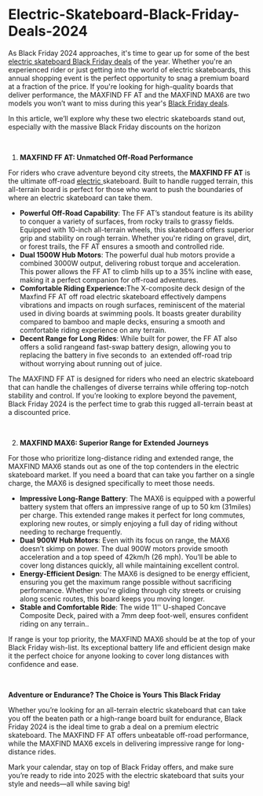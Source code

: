 # Electric-Skateboard-Black-Friday-Deals-2024

<p>As Black Friday 2024&nbsp;approaches, it's time to gear up for some of the best <a href="https://www.maxfind.com/collections/black-friday-sale"><u>electric skateboard Black Friday deals</u></a>&nbsp;of the year. Whether you're an experienced rider or just getting into the world of electric skateboards, this annual shopping event is the perfect opportunity to snag a premium board at a fraction of the price. If you're looking for high-quality boards that deliver performance, the MAXFIND FF AT&nbsp;and the MAXFIND MAX6&nbsp;are two models you won&rsquo;t want to miss during this year's <a href="https://www.maxfind.com/collections/black-friday-sale"><u>Black Friday deals</u></a>.</p>
<p>In this article, we&rsquo;ll explore why these two electric skateboards stand out, especially with the massive Black Friday discounts on the horizon</p>
<p>&nbsp;</p>
<ol>
<li><strong> M</strong><strong>AXFIND FF AT: Unmatched Off-Road Performance</strong></li>
</ol>
<p>For riders who crave adventure beyond city streets, the <strong>MAXFIND FF AT</strong>&nbsp;is the ultimate off-road <a href="https://www.maxfind.com"><u>electric </u></a>skateboard. Built to handle rugged terrain, this all-terrain board is perfect for those who want to push the boundaries of where an electric skateboard can take them.</p>
<ul>
<li><strong>Powerful Off-Road Capability</strong>: The FF AT&rsquo;s standout feature is its ability to conquer a variety of surfaces, from rocky trails to grassy fields. Equipped with 10-inch all-terrain wheels, this skateboard offers superior grip and stability on rough terrain. Whether you're riding on gravel, dirt, or forest trails, the FF AT ensures a smooth and controlled ride.</li>
<li><strong>Dual 1500W Hub Motors</strong>: The powerful dual hub motors provide a combined 3000W output, delivering robust torque and acceleration. This power allows the FF AT to climb hills up to a 35% incline with ease, making it a perfect companion for off-road adventures.</li>
<li><strong>C</strong><strong>omfortable Riding Experience</strong><strong>:</strong>The X-composite deck design of the Maxfind FF AT off road electric skateboard effectively dampens vibrations and impacts on rough surfaces, reminiscent of the material used in diving boards at swimming pools. It boasts greater durability compared to bamboo and maple decks, ensuring a smooth and comfortable riding experience on any terrain.</li>
<li><strong>Decent Range for Long Rides</strong>: While built for power, the FF AT also offers a solid rangeand fast-swap battery design, allowing you to replacing the battery in five seconds to &nbsp;an extended off-road trip without worrying about running out of juice.</li>
</ul>
<p>The MAXFIND FF AT&nbsp;is designed for riders who need an electric skateboard that can handle the challenges of diverse terrains while offering top-notch stability and control. If you&rsquo;re looking to explore beyond the pavement, Black Friday 2024 is the perfect time to grab this rugged all-terrain beast at a discounted price.</p>
<p>&nbsp;</p>
<ol start="2">
<li><strong> MAXFIND MAX6: Superior Range for Extended Journeys</strong></li>
</ol>
<p>For those who prioritize long-distance riding and extended range, the MAXFIND MAX6&nbsp;stands out as one of the top contenders in the electric skateboard market. If you need a board that can take you farther on a single charge, the MAX6 is designed specifically to meet those needs.</p>
<ul>
<li><strong>Impressive Long-Range Battery</strong>: The MAX6 is equipped with a powerful battery system that offers an impressive range of up to 50 km (31miles) per charge. This extended range makes it perfect for long commutes, exploring new routes, or simply enjoying a full day of riding without needing to recharge frequently.</li>
<li><strong>Dual </strong><strong>9</strong><strong>00W Hub Motors</strong>: Even with its focus on range, the MAX6 doesn&rsquo;t skimp on power. The dual 900W motors provide smooth acceleration and a top speed of 42km/h (26&nbsp;mph). You&rsquo;ll be able to cover long distances quickly, all while maintaining excellent control.</li>
<li><strong>Energy-Efficient Design</strong>: The MAX6 is designed to be energy efficient, ensuring you get the maximum range possible without sacrificing performance. Whether you're gliding through city streets or cruising along scenic routes, this board keeps you moving longer.</li>
<li><strong>Stable and Comfortable Ride</strong>: The wide 11'' U-shaped Concave Composite Deck, paired with a 7mm deep foot-well, ensures confident riding on any terrain..</li>
</ul>
<p>If range is your top priority, the MAXFIND MAX6&nbsp;should be at the top of your Black Friday wish-list. Its exceptional battery life and efficient design make it the perfect choice for anyone looking to cover long distances with confidence and ease.</p>
<p>&nbsp;</p>
<p><strong>Adventure or Endurance? The Choice is Yours This Black Friday</strong></p>
<p>Whether you&rsquo;re looking for an all-terrain electric skateboard that can take you off the beaten path or a high-range board built for endurance, Black Friday 2024 is the ideal time to grab a deal on a premium electric skateboard. The MAXFIND FF AT&nbsp;offers unbeatable off-road performance, while the MAXFIND MAX6&nbsp;excels in delivering impressive range for long-distance rides.</p>
<p>Mark your calendar, stay on top of Black Friday offers, and make sure you&rsquo;re ready to ride into 2025 with the electric skateboard that suits your style and needs&mdash;all while saving big!</p>
